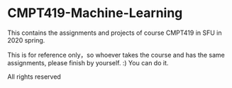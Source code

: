 # CMPT419-Machine-Learning

This contains the assignments and projects of course CMPT419 in SFU in 2020 spring. 

This is for reference only，so whoever takes the course and has the same assignments, please finish by yourself. :)
You can do it.

All rights reserved
